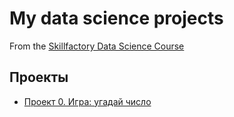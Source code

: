 # My data science projects
From the [Skillfactory Data Science Course](https://skillfactory.ru/data-scientist)

## Проекты

* [Проект 0. Игра: угадай число](https://github.com/sergeymaximenko7/sf_data_science/tree/main/project_0)
